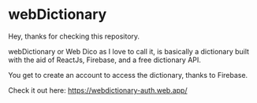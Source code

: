 # webDictionary

Hey, thanks for checking this repository.

webDictionary or Web Dico as I love to call it, is basically a dictionary built with the aid of ReactJs,
Firebase, and a free dictionary API.

You get to create an account to access the dictionary, thanks to Firebase.

Check it out here: https://webdictionary-auth.web.app/
